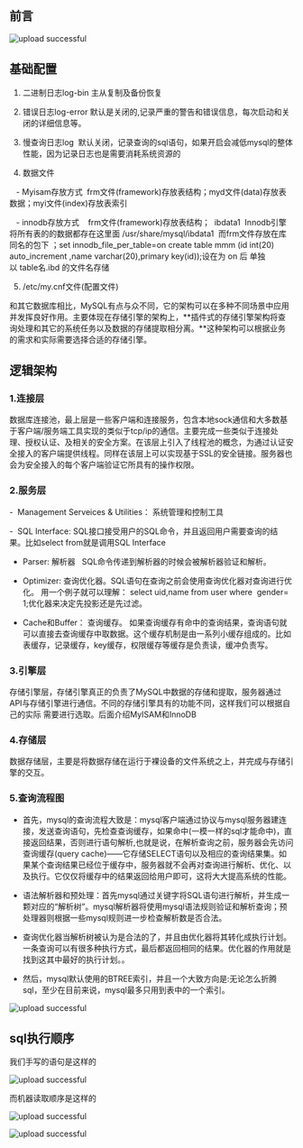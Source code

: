
## 前言

![upload successful](http://blogs.xinghe.host/images/pasted-4.png)

## 基础配置

1. 二进制日志log-bin 主从复制及备份恢复

2. 错误日志log-error 默认是关闭的,记录严重的警告和错误信息，每次启动和关闭的详细信息等。

3. 慢查询日志log  默认关闭，记录查询的sql语句，如果开启会减低mysql的整体性能，因为记录日志也是需要消耗系统资源的

4. 数据文件 

   - Myisam存放方式  frm文件(framework)存放表结构；myd文件(data)存放表数据；myi文件(index)存放表索引

   - innodb存放方式    frm文件(framework)存放表结构；  ibdata1  Innodb引擎将所有表的的数据都存在这里面 /usr/share/mysql/ibdata1  而frm文件存放在库同名的包下 ；set innodb_file_per_table=on create table mmm (id int(20) auto_increment ,name varchar(20),primary key(id));设在为 on 后 单独以 table名.ibd 的文件名存储

5. /etc/my.cnf文件(配置文件)

和其它数据库相比，MySQL有点与众不同，它的架构可以在多种不同场景中应用并发挥良好作用。主要体现在存储引擎的架构上，**插件式的存储引擎架构将查询处理和其它的系统任务以及数据的存储提取相分离。**这种架构可以根据业务的需求和实际需要选择合适的存储引擎。

## 逻辑架构

### 1.连接层

数据库连接池，最上层是一些客户端和连接服务，包含本地sock通信和大多数基于客户端/服务端工具实现的类似于tcp/ip的通信。主要完成一些类似于连接处理、授权认证、及相关的安全方案。在该层上引入了线程池的概念，为通过认证安全接入的客户端提供线程。同样在该层上可以实现基于SSL的安全链接。服务器也会为安全接入的每个客户端验证它所具有的操作权限。

### 2.服务层
-  Management Serveices & Utilities： 系统管理和控制工具  

-  SQL Interface: SQL接口接受用户的SQL命令，并且返回用户需要查询的结果。比如select from就是调用SQL Interface

- Parser: 解析器   SQL命令传递到解析器的时候会被解析器验证和解析。 

- Optimizer: 查询优化器。SQL语句在查询之前会使用查询优化器对查询进行优化。 用一个例子就可以理解： select uid,name from user where  gender= 1;优化器来决定先投影还是先过滤。

- Cache和Buffer： 查询缓存。 如果查询缓存有命中的查询结果，查询语句就可以直接去查询缓存中取数据。这个缓存机制是由一系列小缓存组成的。比如表缓存，记录缓存，key缓存，权限缓存等缓存是负责读，缓冲负责写。 

### 3.引擎层

存储引擎层，存储引擎真正的负责了MySQL中数据的存储和提取，服务器通过API与存储引擎进行通信。不同的存储引擎具有的功能不同，这样我们可以根据自己的实际
需要进行选取。后面介绍MyISAM和InnoDB

### 4.存储层

数据存储层，主要是将数据存储在运行于裸设备的文件系统之上，并完成与存储引擎的交互。

### 5.查询流程图

- 首先，mysql的查询流程大致是：mysql客户端通过协议与mysql服务器建连接，发送查询语句，先检查查询缓存，如果命中(一模一样的sql才能命中)，直接返回结果，否则进行语句解析,也就是说，在解析查询之前，服务器会先访问查询缓存(query cache)——它存储SELECT语句以及相应的查询结果集。如果某个查询结果已经位于缓存中，服务器就不会再对查询进行解析、优化、以及执行。它仅仅将缓存中的结果返回给用户即可，这将大大提高系统的性能。

- 语法解析器和预处理：首先mysql通过关键字将SQL语句进行解析，并生成一颗对应的“解析树”。mysql解析器将使用mysql语法规则验证和解析查询；预处理器则根据一些mysql规则进一步检查解析数是否合法。

- 查询优化器当解析树被认为是合法的了，并且由优化器将其转化成执行计划。一条查询可以有很多种执行方式，最后都返回相同的结果。优化器的作用就是找到这其中最好的执行计划。。

- 然后，mysql默认使用的BTREE索引，并且一个大致方向是:无论怎么折腾sql，至少在目前来说，mysql最多只用到表中的一个索引。

![upload successful](http://blogs.xinghe.host/images/pasted-13.png)

## sql执行顺序

我们手写的语句是这样的

![upload successful](http://blogs.xinghe.host/images/pasted-14.png)

而机器读取顺序是这样的
<!--more-->
![upload successful](http://blogs.xinghe.host/images/pasted-15.png)

![upload successful](http://blogs.xinghe.host/images/pasted-16.png)